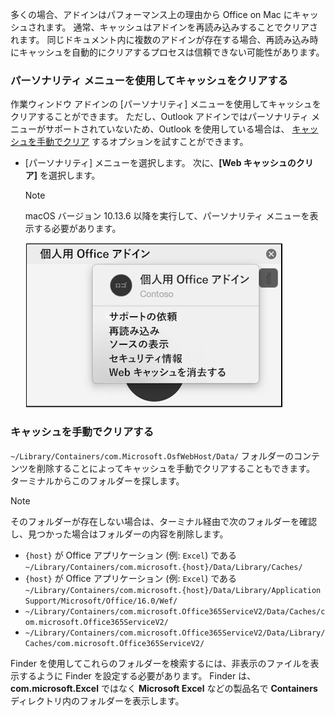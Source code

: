 多くの場合、アドインはパフォーマンス上の理由から Office on Mac にキャッシュされます。 通常、キャッシュはアドインを再読み込みすることでクリアされます。 同じドキュメント内に複数のアドインが存在する場合、再読み込み時にキャッシュを自動的にクリアするプロセスは信頼できない可能性があります。

### <a name="use-the-personality-menu-to-clear-the-cache"></a>パーソナリティ メニューを使用してキャッシュをクリアする

作業ウィンドウ アドインの [パーソナリティ] メニューを使用してキャッシュをクリアすることができます。 ただし、Outlook アドインではパーソナリティ メニューがサポートされていないため、Outlook を使用している場合は、 [キャッシュを手動でクリア](#clear-the-cache-manually) するオプションを試すことができます。

- [パーソナリティ] メニューを選択します。 次に、**[Web キャッシュのクリア]** を選択します。
    > [!NOTE]
    > macOS バージョン 10.13.6 以降を実行して、パーソナリティ メニューを表示する必要があります。

    ![[パーソナリティ] メニューの [Web キャッシュのクリア] オプションのスクリーン ショット。](../images/mac-clear-cache-menu.png)

### <a name="clear-the-cache-manually"></a>キャッシュを手動でクリアする

`~/Library/Containers/com.Microsoft.OsfWebHost/Data/` フォルダーのコンテンツを削除することによってキャッシュを手動でクリアすることもできます。 ターミナルからこのフォルダーを探します。

> [!NOTE]
> そのフォルダーが存在しない場合は、ターミナル経由で次のフォルダーを確認し、見つかった場合はフォルダーの内容を削除します。
>
> - `{host}` が Office アプリケーション (例: `Excel`) である `~/Library/Containers/com.microsoft.{host}/Data/Library/Caches/`
> - `{host}` が Office アプリケーション (例: `Excel`) である `~/Library/Containers/com.microsoft.{host}/Data/Library/Application Support/Microsoft/Office/16.0/Wef/`
> - `~/Library/Containers/com.microsoft.Office365ServiceV2/Data/Caches/com.microsoft.Office365ServiceV2/`
> - `~/Library/Containers/com.microsoft.Office365ServiceV2/Data/Library/Caches/com.microsoft.Office365ServiceV2/`
>
> Finder を使用してこれらのフォルダーを検索するには、非表示のファイルを表示するように Finder を設定する必要があります。 Finder は、**com.microsoft.Excel** ではなく **Microsoft Excel** などの製品名で **Containers** ディレクトリ内のフォルダーを表示します。